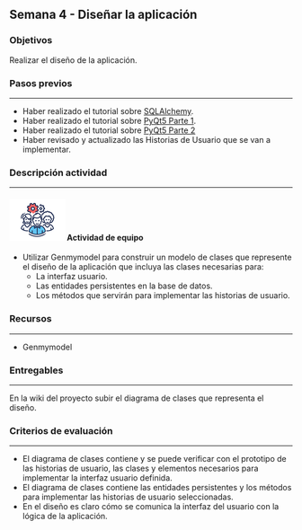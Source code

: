 ## Semana 4 - Diseñar la aplicación

### Objetivos

Realizar el diseño de la aplicación. 

### Pasos previos

---

* Haber realizado el tutorial sobre  [SQLAlchemy](https://misovirtual.virtual.uniandes.edu.co/codelabs/tutorial-SQLAlchemy-Python/index.html#0).
* Haber realizado el tutorial sobre [PyQt5 Parte 1](https://misovirtual.virtual.uniandes.edu.co/codelabs/interfaces-graficas-pyqt5/index.html).
* Haber realizado el tutorial sobre [PyQt5 Parte 2](https://misovirtual.virtual.uniandes.edu.co/codelabs/interfaces-graficas-pyqt5-parte-2/index.html)
* Haber revisado y actualizado las Historias de Usuario que se van a implementar. 
  
  
### Descripción actividad
---
#### ![](./../../assets/images/grupo.png) Actividad de equipo

* Utilizar Genmymodel para construir un modelo de clases que represente el diseño de la aplicación que incluya las clases necesarias para:
  * La interfaz usuario.
  * Las entidades persistentes en la base de datos.
  * Los métodos que servirán para implementar las historias de usuario. 

### Recursos

---
*   Genmymodel
  
### Entregables
---
En la wiki del proyecto subir el diagrama de clases que representa el diseño.

### Criterios de evaluación

---

* El diagrama de clases contiene y se puede verificar con el prototipo de las historias de usuario, las clases y elementos necesarios para implementar la interfaz usuario definida. 
* El diagrama de clases contiene las entidades persistentes y los métodos para implementar las historias de usuario seleccionadas.
* En el diseño es claro cómo se comunica la interfaz del usuario con la lógica de la aplicación.
